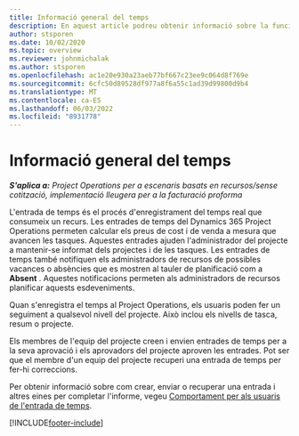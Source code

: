 ```yaml
---
title: Informació general del temps
description: En aquest article podreu obtenir informació sobre la funcionalitat de Temps del Dynamics 365 Project Operations.
author: stsporen
ms.date: 10/02/2020
ms.topic: overview
ms.reviewer: johnmichalak
ms.author: stsporen
ms.openlocfilehash: ac1e20e930a23aeb77bf667c23ee9c064d8f769e
ms.sourcegitcommit: 6cfc50d89528df977a8f6a55c1ad39d99800d9b4
ms.translationtype: MT
ms.contentlocale: ca-ES
ms.lasthandoff: 06/03/2022
ms.locfileid: "8931778"
---
```

# <a name="time-overview"></a>Informació general del temps

_**S'aplica a:** Project Operations per a escenaris basats en recursos/sense cotització, implementació lleugera per a la facturació proforma_

L'entrada de temps és el procés d'enregistrament del temps real que consumeix un recurs. Les entrades de temps del Dynamics 365 Project Operations permeten calcular els preus de cost i de venda a mesura que avancen les tasques. Aquestes entrades ajuden l'administrador del projecte a mantenir-se informat dels projectes i de les tasques. Les entrades de temps també notifiquen els administradors de recursos de possibles vacances o absències que es mostren al tauler de planificació com a **Absent** . Aquestes notificacions permeten als administradors de recursos planificar aquests esdeveniments.

Quan s'enregistra el temps al Project Operations, els usuaris poden fer un seguiment a qualsevol nivell del projecte. Això inclou els nivells de tasca, resum o projecte.

Els membres de l'equip del projecte creen i envien entrades de temps per a la seva aprovació i els aprovadors del projecte aproven les entrades. Pot ser que el membre d'un equip del projecte recuperi una entrada de temps per fer-hi correccions.

Per obtenir informació sobre com crear, enviar o recuperar una entrada i altres eines per completar l'informe, vegeu [Comportament per als usuaris de l'entrada de temps](ui-behavior-time.md).



[!INCLUDE[footer-include](../includes/footer-banner.md)]